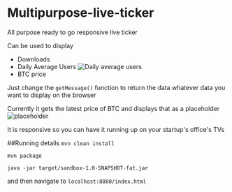 # Multipurpose-live-ticker
All purpose ready to go responsive live ticker

Can be used to display
* Downloads
* Daily Average Users ![Daily average users](https://i.imgur.com/ITdTXrC.png)
* BTC price

Just change the `getMessage()` function to return the data whatever data
you want to display on the browser

Currently it gets the latest price of BTC and displays that as a placeholder ![placeholder](https://i.imgur.com/yP3nyib.png)

It is responsive so you can have it running up on your startup's office's TVs

##Running details
`mvn clean install`

`mvn package`

`java -jar target/sandbox-1.0-SNAPSHOT-fat.jar`

and then navigate to `localhost:8080/index.html`





